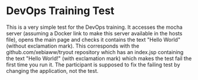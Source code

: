 # DevOps Training Test

This is a very simple test for the DevOps training. It accesses the mocha server (assuming a Docker link to make this server available in the hosts file), opens the main page and checks it contains the text "Hello World" (without exclamation mark). This corresponds with the github.com/xebiaww/tryout repository which has an index.jsp containing the text "Hello World!" (with exclamation mark) which makes the test fail the first time you run it. The participant is supposed to fix the failing test by changing the application, not the test.
